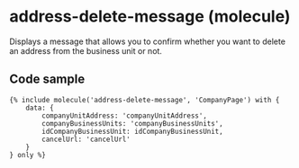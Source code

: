 # address-delete-message (molecule)

Displays a message that allows you to confirm whether you want to delete an address from the business unit or not.

## Code sample

```
{% include molecule('address-delete-message', 'CompanyPage') with {
    data: {
        companyUnitAddress: 'companyUnitAddress',
        companyBusinessUnits: 'companyBusinessUnits',
        idCompanyBusinessUnit: idCompanyBusinessUnit,
        cancelUrl: 'cancelUrl'
    }
} only %}
```
